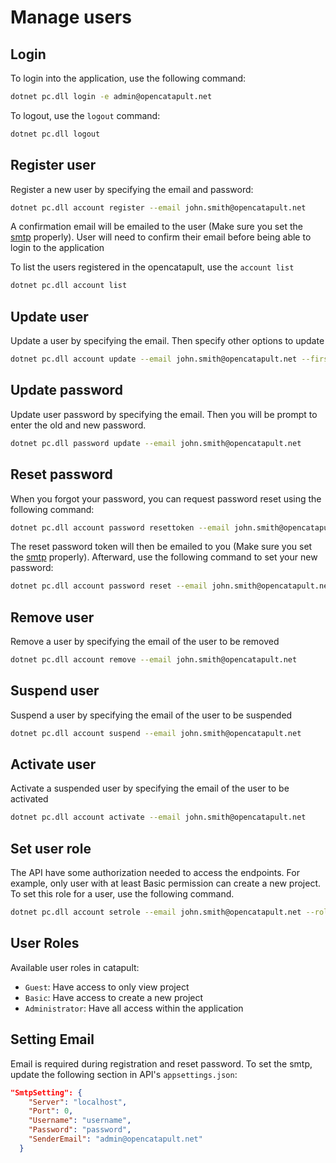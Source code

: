 # Manage users

## Login
To login into the application, use the following command:
```sh
dotnet pc.dll login -e admin@opencatapult.net
```

To logout, use the `logout` command:
```sh
dotnet pc.dll logout
```

## Register user

Register a new user by specifying the email and password:
```sh
dotnet pc.dll account register --email john.smith@opencatapult.net
```
A confirmation email will be emailed to the user (Make sure you set the [smtp](#setting-email) properly). User will need to confirm their email before being able to login to the application

To list the users registered in the opencatapult, use the `account list`
```sh
dotnet pc.dll account list
```

## Update user

Update a user by specifying the email. Then specify other options to update
```sh
dotnet pc.dll account update --email john.smith@opencatapult.net --firstname John --lastname Smith
```

## Update password

Update user password by specifying the email. Then you will be prompt to enter the old and new password.
```sh
dotnet pc.dll password update --email john.smith@opencatapult.net
```

## Reset password

When you forgot your password, you can request password reset using the following command:
```sh
dotnet pc.dll account password resettoken --email john.smith@opencatapult.net
```
The reset password token will then be emailed to you (Make sure you set the [smtp](#setting-email) properly). Afterward, use the following command to set your new password:
```sh
dotnet pc.dll account password reset --email john.smith@opencatapult.net --token [emailed token]
```

## Remove user

Remove a user by specifying the email of the user to be removed
```sh
dotnet pc.dll account remove --email john.smith@opencatapult.net
```

## Suspend user

Suspend a user by specifying the email of the user to be suspended
```sh
dotnet pc.dll account suspend --email john.smith@opencatapult.net
```

## Activate user

Activate a suspended user by specifying the email of the user to be activated
```sh
dotnet pc.dll account activate --email john.smith@opencatapult.net
```

## Set user role

The API have some authorization needed to access the endpoints. For example, only user with at least Basic permission can create a new project. To set this role for a user, use the following command.

```sh
dotnet pc.dll account setrole --email john.smith@opencatapult.net --role Basic
```

## User Roles

Available user roles in catapult:
- `Guest`: Have access to only view project 
- `Basic`: Have access to create a new project
- `Administrator`: Have all access within the application

## Setting Email
Email is required during registration and reset password. To set the smtp, update the following section in API's `appsettings.json`:
```json
"SmtpSetting": {
    "Server": "localhost",
    "Port": 0,
    "Username": "username",
    "Password": "password",
    "SenderEmail": "admin@opencatapult.net"
  }
```